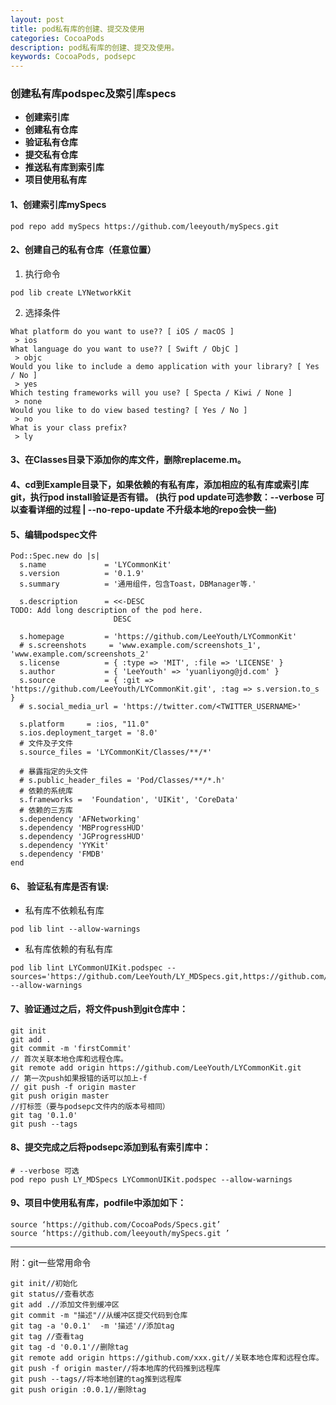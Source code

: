 ```yaml
---
layout: post
title: pod私有库的创建、提交及使用
categories: CocoaPods
description: pod私有库的创建、提交及使用。
keywords: CocoaPods, podsepc
---
```


### 创建私有库podspec及索引库specs
- **创建索引库**
- **创建私有仓库**
- **验证私有仓库**
- **提交私有仓库**
- **推送私有库到索引库**
- **项目使用私有库**

#### 1、创建索引库mySpecs
```
pod repo add mySpecs https://github.com/leeyouth/mySpecs.git 
```
#### 2、创建自己的私有仓库（任意位置）
1. 执行命令
```
pod lib create LYNetworkKit
```
2. 选择条件
```
What platform do you want to use?? [ iOS / macOS ]
 > ios
What language do you want to use?? [ Swift / ObjC ]
 > objc
Would you like to include a demo application with your library? [ Yes / No ]
 > yes
Which testing frameworks will you use? [ Specta / Kiwi / None ]
 > none
Would you like to do view based testing? [ Yes / No ]
 > no
What is your class prefix?
 > ly
```
#### 3、在Classes目录下添加你的库文件，删除replaceme.m。
#### 4、cd到Example目录下，如果依赖的有私有库，添加相应的私有库或索引库git，执行pod install验证是否有错。 (执行 pod update可选参数：--verbose 可以查看详细的过程 | --no-repo-update 不升级本地的repo会快一些)
#### 5、编辑podspec文件
```
Pod::Spec.new do |s|
  s.name             = 'LYCommonKit'
  s.version          = '0.1.9'
  s.summary          = '通用组件，包含Toast，DBManager等.'

  s.description      = <<-DESC
TODO: Add long description of the pod here.
                       DESC

  s.homepage         = 'https://github.com/LeeYouth/LYCommonKit'
  # s.screenshots     = 'www.example.com/screenshots_1', 'www.example.com/screenshots_2'
  s.license          = { :type => 'MIT', :file => 'LICENSE' }
  s.author           = { 'LeeYouth' => 'yuanliyong@jd.com' }
  s.source           = { :git => 'https://github.com/LeeYouth/LYCommonKit.git', :tag => s.version.to_s }
  # s.social_media_url = 'https://twitter.com/<TWITTER_USERNAME>'

  s.platform     = :ios, "11.0"
  s.ios.deployment_target = '8.0'
  # 文件及子文件
  s.source_files = 'LYCommonKit/Classes/**/*'

  # 暴露指定的头文件
  # s.public_header_files = 'Pod/Classes/**/*.h'
  # 依赖的系统库
  s.frameworks =  'Foundation', 'UIKit', 'CoreData'
  # 依赖的三方库
  s.dependency 'AFNetworking'
  s.dependency 'MBProgressHUD'
  s.dependency 'JGProgressHUD'
  s.dependency 'YYKit'
  s.dependency 'FMDB'
end
```

#### 6、 验证私有库是否有误:

- 私有库不依赖私有库

```
pod lib lint --allow-warnings
```
- 私有库依赖的有私有库
```
pod lib lint LYCommonUIKit.podspec --sources='https://github.com/LeeYouth/LY_MDSpecs.git,https://github.com/CocoaPods/Specs.git'  --allow-warnings
```
#### 7、验证通过之后，将文件push到git仓库中：
```
git init
git add .
git commit -m 'firstCommit'
// 首次关联本地仓库和远程仓库。
git remote add origin https://github.com/LeeYouth/LYCommonKit.git
// 第一次push如果报错的话可以加上-f
// git push -f origin master
git push origin master
//打标签（要与podsepc文件内的版本号相同）
git tag '0.1.0'
git push --tags
```
#### 8、提交完成之后将podsepc添加到私有索引库中：
```
# --verbose 可选
pod repo push LY_MDSpecs LYCommonUIKit.podspec --allow-warnings
```

#### 9、项目中使用私有库，podfile中添加如下：
```
source ‘https://github.com/CocoaPods/Specs.git’
source ‘https://github.com/leeyouth/mySpecs.git ’
```

---------
附：git一些常用命令
```
git init//初始化
git status//查看状态
git add .//添加文件到缓冲区
git commit -m "描述"//从缓冲区提交代码到仓库
git tag -a '0.0.1'  -m '描述'//添加tag
git tag //查看tag
git tag -d '0.0.1'//删除tag
git remote add origin https://github.com/xxx.git//关联本地仓库和远程仓库。
git push -f origin master//将本地库的代码推到远程库
git push --tags//将本地创建的tag推到远程库
git push origin :0.0.1//删除tag
```



